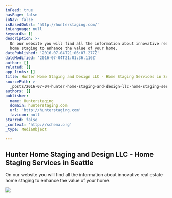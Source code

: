 ```yaml
---
inFeed: true
hasPage: false
inNav: false
isBasedOnUrl: 'http://hunterstaging.com/'
inLanguage: null
keywords: []
description: >-
  On our website you will find all the information about innovative real estate
  home staging to enhance the value of your home.
datePublished: '2016-07-04T21:06:07.277Z'
dateModified: '2016-07-04T21:01:36.116Z'
author: []
related: []
app_links: []
title: Hunter Home Staging and Design LLC - Home Staging Services in Seattle
sourcePath: >-
  _posts/2016-07-04-hunter-home-staging-and-design-llc-home-staging-services-i.md
authors: []
publisher:
  name: Hunterstaging
  domain: hunterstaging.com
  url: 'http://hunterstaging.com'
  favicon: null
starred: false
_context: 'http://schema.org'
_type: MediaObject

---
```

<article style=""><h1>Hunter Home Staging and Design LLC - Home Staging Services in Seattle</h1><p>On our website you will find all the information about innovative real estate home staging to enhance the value of your home.</p></article>

![](https://the-grid-user-content.s3-us-west-2.amazonaws.com/751789ba-9c27-47c5-80f6-baf3314e0bd0.jpg)
